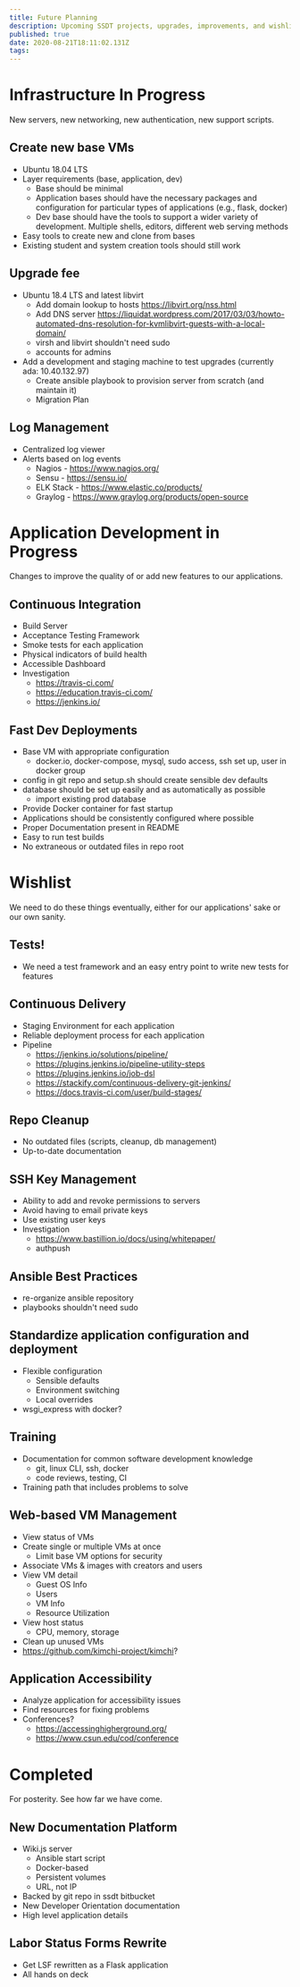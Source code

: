 ```yaml
---
title: Future Planning
description: Upcoming SSDT projects, upgrades, improvements, and wishlists.
published: true
date: 2020-08-21T18:11:02.131Z
tags: 
---
```


# Infrastructure In Progress
New servers, new networking, new authentication, new support scripts.

## Create new base VMs
* Ubuntu 18.04 LTS
* Layer requirements (base, application, dev)
	* Base should be minimal
  * Application bases should have the necessary packages and configuration for particular types of applications (e.g., flask, docker)
  * Dev base should have the tools to support a wider variety of development. Multiple shells, editors, different web serving methods
* Easy tools to create new and clone from bases
* Existing student and system creation tools should still work

## Upgrade fee
* Ubuntu 18.4 LTS and latest libvirt
  * Add domain lookup to hosts https://libvirt.org/nss.html
  * Add DNS server https://liquidat.wordpress.com/2017/03/03/howto-automated-dns-resolution-for-kvmlibvirt-guests-with-a-local-domain/
  * virsh and libvirt shouldn't need sudo
  * accounts for admins
* Add a development and staging machine to test upgrades (currently ada: 10.40.132.97)
	* Create ansible playbook to provision server from scratch (and maintain it)
  * Migration Plan

## Log Management
* Centralized log viewer
* Alerts based on log events
  * Nagios - https://www.nagios.org/
  * Sensu - https://sensu.io/
  * ELK Stack - https://www.elastic.co/products/
  * Graylog - https://www.graylog.org/products/open-source

# Application Development in Progress
Changes to improve the quality of or add new features to our applications.

## Continuous Integration
* Build Server
* Acceptance Testing Framework
* Smoke tests for each application
* Physical indicators of build health
* Accessible Dashboard
* Investigation
	* https://travis-ci.com/
  * https://education.travis-ci.com/
  * https://jenkins.io/

## Fast Dev Deployments
* Base VM with appropriate configuration
    * docker.io, docker-compose, mysql, sudo access, ssh set up, user in docker group
* config in git repo and setup.sh should create sensible dev defaults
* database should be set up easily and as automatically as possible
    * import existing prod database
* Provide Docker container for fast startup
* Applications should be consistently configured where possible
* Proper Documentation present in README
* Easy to run test builds
* No extraneous or outdated files in repo root

# Wishlist
We need to do these things eventually, either for our applications' sake or our own sanity.

## Tests!
* We need a test framework and an easy entry point to write new tests for features

## Continuous Delivery
* Staging Environment for each application
* Reliable deployment process for each application
* Pipeline
	* https://jenkins.io/solutions/pipeline/
  * https://plugins.jenkins.io/pipeline-utility-steps
  * https://plugins.jenkins.io/job-dsl
  * https://stackify.com/continuous-delivery-git-jenkins/
  * https://docs.travis-ci.com/user/build-stages/

## Repo Cleanup
* No outdated files (scripts, cleanup, db management)
* Up-to-date documentation

## SSH Key Management
* Ability to add and revoke permissions to servers
* Avoid having to email private keys
* Use existing user keys
* Investigation
	* https://www.bastillion.io/docs/using/whitepaper/
	* authpush

## Ansible Best Practices
* re-organize ansible repository
* playbooks shouldn't need sudo


## Standardize application configuration and deployment
* Flexible configuration
	* Sensible defaults
	* Environment switching
	* Local overrides
* wsgi_express with docker?

## Training
* Documentation for common software development knowledge
  * git, linux CLI, ssh, docker
  * code reviews, testing, CI
* Training path that includes problems to solve

## Web-based VM Management
* View status of VMs
* Create single or multiple VMs at once
  * Limit base VM options for security
* Associate VMs & images with creators and users
* View VM detail
  * Guest OS Info
  * Users
  * VM Info
  * Resource Utilization
* View host status
  * CPU, memory, storage
* Clean up unused VMs
* https://github.com/kimchi-project/kimchi?

## Application Accessibility
* Analyze application for accessibility issues
* Find resources for fixing problems
* Conferences?
  * https://accessinghigherground.org/
  * https://www.csun.edu/cod/conference

# Completed
For posterity. See how far we have come.

## New Documentation Platform
* Wiki.js server
    * Ansible start script
    * Docker-based
    * Persistent volumes
    * URL, not IP
* Backed by git repo in ssdt bitbucket
* New Developer Orientation documentation
* High level application details

## Labor Status Forms Rewrite
* Get LSF rewritten as a Flask application
* All hands on deck

